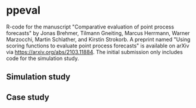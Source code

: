 # ppeval

R-code for the manuscript "Comparative evaluation of point process forecasts" by Jonas Brehmer, Tilmann Gneiting, Marcus Herrmann, Warner Marzocchi, Martin Schlather, and Kirstin Strokorb. A preprint named "Using scoring functions to evaluate point process forecasts" is available on arXiv via https://arxiv.org/abs/2103.11884.
The initial submission only includes code for the simulation study.

## Simulation study


## Case study
